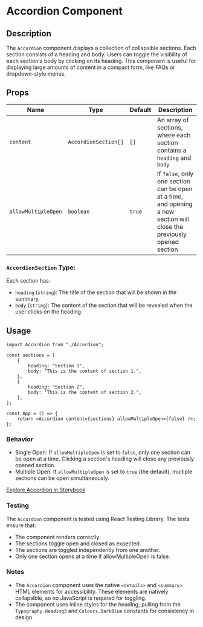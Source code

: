 # Accordion Component

## Description

The `Accordion` component displays a collection of collapsible sections. Each section consists of a heading and body. Users can toggle the visibility of each section's body by clicking on its heading. This component is useful for displaying large amounts of content in a compact form, like FAQs or dropdown-style menus.

## Props

| Name                | Type                 | Default | Description                                                                                                            |
| ------------------- | -------------------- | ------- | ---------------------------------------------------------------------------------------------------------------------- |
| `content`           | `AccordionSection[]` | `[]`    | An array of sections, where each section contains a `heading` and `body`                                               |
| `allowMultipleOpen` | `boolean`            | `true`  | If `false`, only one section can be open at a time, and opening a new section will close the previously opened section |

### `AccordionSection` Type:

Each section has:

- `heading` (`string`): The title of the section that will be shown in the summary.
- `body` (`string`): The content of the section that will be revealed when the user clicks on the heading.

## Usage

```tsx
import Accordion from "./Accordion";

const sections = [
    {
        heading: "Section 1",
        body: "This is the content of section 1.",
    },
    {
        heading: "Section 2",
        body: "This is the content of section 2.",
    },
];

const App = () => {
    return <Accordion content={sections} allowMultipleOpen={false} />;
};
```

### Behavior

- Single Open: If `allowMultipleOpen` is set to `false`, only one section can be open at a time. Clicking a section's heading will close any previously opened section.
- Multiple Open: If `allowMultipleOpen` is set to `true` (the default), multiple sections can be open simultaneously.

[Explore Accordion in Storybook](http://localhost:6006/?path=/story/library-accordion-accordion--default&globals=viewport:largeMobile)

### Testing

The `Accordion` component is tested using React Testing Library. The tests ensure that:

- The component renders correctly.
- The sections toggle open and closed as expected.
- The sections are toggled independently from one another.
- Only one section opens at a time if allowMultipleOpen is false.

### Notes

- The `Accordion` component uses the native `<details>` and `<summary>` HTML elements for accessibility. These elements are natively collapsible, so no JavaScript is required for toggling.
- The component uses inline styles for the heading, pulling from the `Typography.Heading3` and `Colours.DarkBlue` constants for consistency in design.
